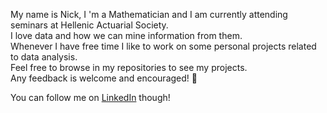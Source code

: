 My name is Nick, I 'm a Mathematician and I am currently attending seminars at Hellenic Actuarial Society.\
I love data and how we can mine information from them.\
Whenever I have free time I like to work on some personal projects related to data analysis.\
Feel free to browse in my repositories to see my projects.\
Any feedback is welcome and encouraged! 🙂

You can follow me on [LinkedIn](www.linkedin.com/in/nschizas12) though!

